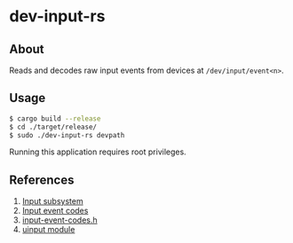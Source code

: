 # dev-input-rs

## About

Reads and decodes raw input events from devices at `/dev/input/event<n>`.

## Usage

```sh
$ cargo build --release
$ cd ./target/release/
$ sudo ./dev-input-rs devpath
```

Running this application requires root privileges.

## References

1. [Input subsystem](https://www.kernel.org/doc/html/latest/input/input.html)
2. [Input event codes](https://www.kernel.org/doc/html/latest/input/event-codes.html)
3. [input-event-codes.h](https://github.com/torvalds/linux/blob/master/include/uapi/linux/input-event-codes.h)
4. [uinput module](https://www.kernel.org/doc/html/latest/input/uinput.html)
